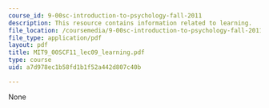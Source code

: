 ```yaml
---
course_id: 9-00sc-introduction-to-psychology-fall-2011
description: This resource contains information related to learning.
file_location: /coursemedia/9-00sc-introduction-to-psychology-fall-2011/a7d978ec1b58fd1b1f52a442d807c40b_MIT9_00SCF11_lec09_learning.pdf
file_type: application/pdf
layout: pdf
title: MIT9_00SCF11_lec09_learning.pdf
type: course
uid: a7d978ec1b58fd1b1f52a442d807c40b

---
```

None